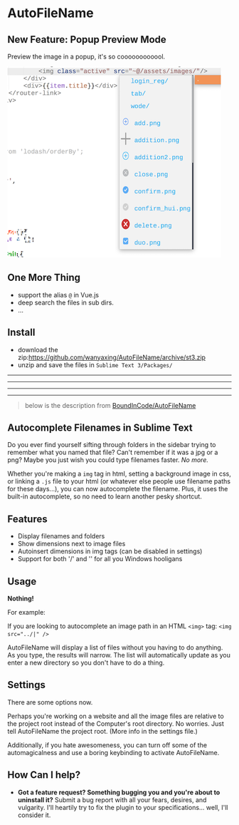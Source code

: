 AutoFileName
============

New Feature: Popup Preview Mode
--------------------------------------
Preview the image in a popup, it's so coooooooooool.

![example_of_popup_preview_mode.png](./example_of_popup_preview_mode.png)

One More Thing
--------------
* support the alias `@` in Vue.js
* deep search the files in sub dirs.
* ...


Install
-------
* download the zip:https://github.com/wanyaxing/AutoFileName/archive/st3.zip
* unzip and save the files in `Sublime Text 3/Packages/`








-------------------------------------------------------------------------------

-------------------------------------------------------------------------------

-------------------------------------------------------------------------------

-------------------------------------------------------------------------------

> below is the description from [BoundInCode/AutoFileName](https://github.com/BoundInCode/AutoFileName/tree/st3)


Autocomplete Filenames in Sublime Text
--------------------------------------
Do you ever find yourself sifting through folders in the sidebar trying to remember what you named that file? Can't remember if it was a jpg or a png? Maybe you just wish you could type filenames faster. *No more.*

Whether you're making a `img` tag in html, setting a background image in css, or linking a `.js` file to your html (or whatever else people use filename paths for these days...), you can now autocomplete the filename. Plus, it uses the built-in autocomplete, so no need to learn another pesky shortcut.

Features
--------

- Display filenames and folders
- Show dimensions next to image files
- Autoinsert dimensions in img tags (can be disabled in settings)
- Support for both '/' and '\' for all you Windows hooligans

Usage
-----
**Nothing!**

For example:

If you are looking to autocomplete an image path in an HTML `<img>` tag:
    `<img src="../|" />`

AutoFileName will display a list of files without you having to do anything. As you type, the results will narrow. The list will automatically update as you enter a new directory so you don't have to do a thing.

Settings
--------
There are some options now. 

Perhaps you're working on a website and all the image files are relative to the project root instead of the Computer's root directory. No worries. Just tell AutoFileName the project root. (More info in the settings file.)

Additionally, if you hate awesomeness, you can turn off some of the automagicalness and use a boring keybinding to activate AutoFileName.

How Can I help?
---------------
- **Got a feature request? Something bugging you and you're about to uninstall it?** Submit a bug report with all your fears, desires, and vulgarity. I'll heartily try to fix the plugin to your specifications... well, I'll consider it.
